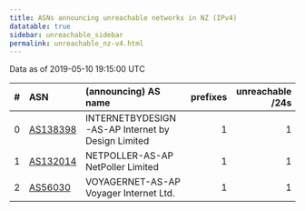 ```yaml
---
title: ASNs announcing unreachable networks in NZ (IPv4)
datatable: true
sidebar: unreachable_sidebar
permalink: unreachable_nz-v4.html
---
```


Data as of 2019-05-10 19:15:00 UTC


<div class="datatable-begin"></div>

|   # | ASN                                      | (announcing) AS name                              |   prefixes |   unreachable /24s |
|----:|:-----------------------------------------|:--------------------------------------------------|-----------:|-------------------:|
|   0 | [AS138398](unreachable_AS138398-v4.html) | INTERNETBYDESIGN-AS-AP Internet by Design Limited |          1 |                  1 |
|   1 | [AS132014](unreachable_AS132014-v4.html) | NETPOLLER-AS-AP NetPoller Limited                 |          1 |                  1 |
|   2 | [AS56030](unreachable_AS56030-v4.html)   | VOYAGERNET-AS-AP Voyager Internet Ltd.            |          1 |                  1 |

<div class="datatable-end"></div>